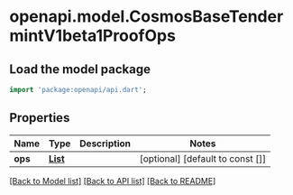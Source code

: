 # openapi.model.CosmosBaseTendermintV1beta1ProofOps

## Load the model package
```dart
import 'package:openapi/api.dart';
```

## Properties
Name | Type | Description | Notes
------------ | ------------- | ------------- | -------------
**ops** | [**List<ABCIQuery200ResponseProofOpsOpsInner>**](ABCIQuery200ResponseProofOpsOpsInner.md) |  | [optional] [default to const []]

[[Back to Model list]](../README.md#documentation-for-models) [[Back to API list]](../README.md#documentation-for-api-endpoints) [[Back to README]](../README.md)


